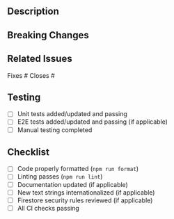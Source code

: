 ## Description

<!-- Brief description of what this PR does -->

## Breaking Changes

<!-- If this is a breaking change, describe what breaks and how to migrate -->

## Related Issues

<!-- Link related issues using "Fixes #123" or "Closes #123" -->

Fixes #
Closes #

## Testing

- [ ] Unit tests added/updated and passing
- [ ] E2E tests added/updated and passing (if applicable)
- [ ] Manual testing completed

## Checklist

- [ ] Code properly formatted (`npm run format`)
- [ ] Linting passes (`npm run lint`)
- [ ] Documentation updated (if applicable)
- [ ] New text strings internationalized (if applicable)
- [ ] Firestore security rules reviewed (if applicable)
- [ ] All CI checks passing

